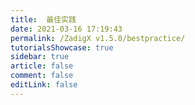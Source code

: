 ```yaml
---
title:  最佳实践
date: 2021-03-16 17:19:43
permalink: /ZadigX v1.5.0/bestpractice/
tutorialsShowcase: true
sidebar: true
article: false 
comment: false
editLink: false
---
```


